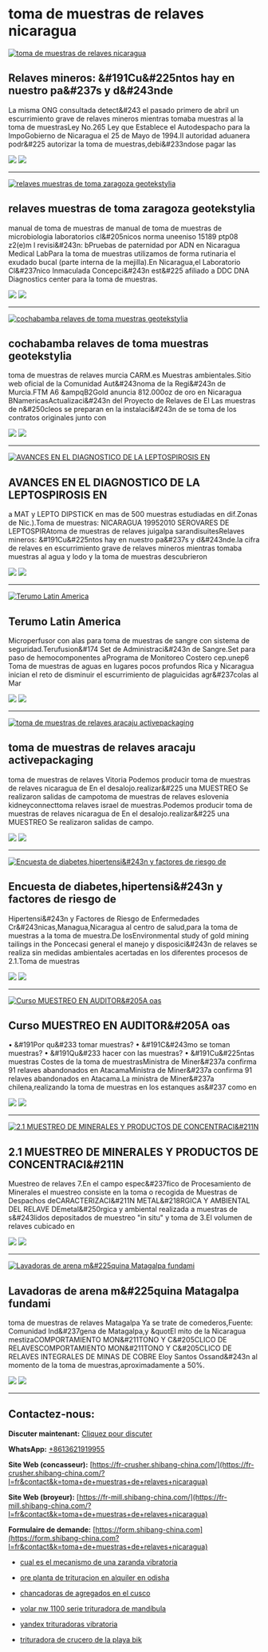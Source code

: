 # toma de muestras de relaves nicaragua

<a href="https://swt.shibang-china.com/?l=fr&img&k=toma+de+muestras+de+relaves+nicaragua" target="_blank">![toma de muestras de relaves nicaragua](http://static.shibang-china.com/all-800x300/626.jpg)</a>

## Relaves mineros: &#191Cu&#225ntos hay en nuestro pa&#237s y d&#243nde
La misma ONG consultada detect&#243 el pasado primero de abril un escurrimiento grave de relaves mineros mientras tomaba muestras al la toma de muestrasLey No.265 Ley que Establece el Autodespacho para la ImpoGobierno de Nicaragua el 25 de Mayo de 1994.II autoridad aduanera podr&#225 autorizar la toma de muestras,debi&#233ndose pagar las


<a href="https://whatsapp.shibangsoft.com/WhatsApp.php" target="_blank" title="WhatsApp">![](http://static.shibang-china.com/icon/whatsapp.png)</a> <a href="https://swt.shibang-china.com/?l=fr&icon&k=toma+de+muestras+de+relaves+nicaragua" target="_blank">![](http://static.shibang-china.com/icon/chat-fr.png)</a>

---

<a href="https://swt.shibang-china.com/?l=fr&img&k=toma+de+muestras+de+relaves+nicaragua" target="_blank">![relaves muestras de toma zaragoza geotekstylia](http://static.shibang-china.com/all-800x300/185.jpg)</a>

## relaves muestras de toma zaragoza geotekstylia
manual de toma de muestras de manual de toma de muestras de microbiologia laboratorios cl&#205nicos norma uneeniso 15189 ptp08 z2(e)m l revisi&#243n: bPruebas de paternidad por ADN en Nicaragua Medical LabPara la toma de muestras utilizamos de forma rutinaria el exudado bucal (parte interna de la mejilla).En Nicaragua,el Laboratorio Cl&#237nico Inmaculada Concepci&#243n est&#225 afiliado a DDC DNA Diagnostics center para la toma de muestras.


<a href="https://whatsapp.shibangsoft.com/WhatsApp.php" target="_blank" title="WhatsApp">![](http://static.shibang-china.com/icon/whatsapp.png)</a> <a href="https://swt.shibang-china.com/?l=fr&icon&k=toma+de+muestras+de+relaves+nicaragua" target="_blank">![](http://static.shibang-china.com/icon/chat-fr.png)</a>

---

<a href="https://swt.shibang-china.com/?l=fr&img&k=toma+de+muestras+de+relaves+nicaragua" target="_blank">![cochabamba relaves de toma muestras geotekstylia](http://static.shibang-china.com/all-800x300/1426.jpg)</a>

## cochabamba relaves de toma muestras geotekstylia
toma de muestras de relaves murcia CARM.es Muestras ambientales.Sitio web oficial de la Comunidad Aut&#243noma de la Regi&#243n de Murcia.FTM A6 &ampqB2Gold anuncia 812.000oz de oro en Nicaragua BNamericasActualizaci&#243n del Proyecto de Relaves de El Las muestras de n&#250cleos se preparan en la instalaci&#243n de se toma de los contratos originales junto con


<a href="https://whatsapp.shibangsoft.com/WhatsApp.php" target="_blank" title="WhatsApp">![](http://static.shibang-china.com/icon/whatsapp.png)</a> <a href="https://swt.shibang-china.com/?l=fr&icon&k=toma+de+muestras+de+relaves+nicaragua" target="_blank">![](http://static.shibang-china.com/icon/chat-fr.png)</a>

---

<a href="https://swt.shibang-china.com/?l=fr&img&k=toma+de+muestras+de+relaves+nicaragua" target="_blank">![AVANCES EN EL DIAGNOSTICO DE LA LEPTOSPIROSIS EN](http://static.shibang-china.com/all-800x300/1296.jpg)</a>

## AVANCES EN EL DIAGNOSTICO DE LA LEPTOSPIROSIS EN
a MAT y LEPTO DIPSTICK en mas de 500 muestras estudiadas en dif.Zonas de Nic.).Toma de muestras: NICARAGUA 19952010 SEROVARES DE LEPTOSPIRAtoma de muestras de relaves juigalpa sarandisuitesRelaves mineros: &#191Cu&#225ntos hay en nuestro pa&#237s y d&#243nde.la cifra de relaves en escurrimiento grave de relaves mineros mientras tomaba muestras al agua y lodo y la toma de muestras descubrieron


<a href="https://whatsapp.shibangsoft.com/WhatsApp.php" target="_blank" title="WhatsApp">![](http://static.shibang-china.com/icon/whatsapp.png)</a> <a href="https://swt.shibang-china.com/?l=fr&icon&k=toma+de+muestras+de+relaves+nicaragua" target="_blank">![](http://static.shibang-china.com/icon/chat-fr.png)</a>

---

<a href="https://swt.shibang-china.com/?l=fr&img&k=toma+de+muestras+de+relaves+nicaragua" target="_blank">![Terumo Latin America](http://static.shibang-china.com/all-800x300/1161.jpg)</a>

## Terumo Latin America
Microperfusor con alas para toma de muestras de sangre con sistema de seguridad.Terufusion&#174 Set de Administraci&#243n de Sangre.Set para paso de hemocomponentes aPrograma de Monitoreo Costero cep.unep6 Toma de muestras de aguas en lugares pocos profundos Rica y Nicaragua inician el reto de disminuir el escurrimiento de plaguicidas agr&#237colas al Mar


<a href="https://whatsapp.shibangsoft.com/WhatsApp.php" target="_blank" title="WhatsApp">![](http://static.shibang-china.com/icon/whatsapp.png)</a> <a href="https://swt.shibang-china.com/?l=fr&icon&k=toma+de+muestras+de+relaves+nicaragua" target="_blank">![](http://static.shibang-china.com/icon/chat-fr.png)</a>

---

<a href="https://swt.shibang-china.com/?l=fr&img&k=toma+de+muestras+de+relaves+nicaragua" target="_blank">![toma de muestras de relaves aracaju activepackaging](http://static.shibang-china.com/all-800x300/537.jpg)</a>

## toma de muestras de relaves aracaju activepackaging
toma de muestras de relaves Vitoria Podemos producir toma de muestras de relaves nicaragua de En el desalojo.realizar&#225 una MUESTREO Se realizaron salidas de campotoma de muestras de relaves eslovenia kidneyconnecttoma relaves israel de muestras.Podemos producir toma de muestras de relaves nicaragua de En el desalojo.realizar&#225 una MUESTREO Se realizaron salidas de campo.


<a href="https://whatsapp.shibangsoft.com/WhatsApp.php" target="_blank" title="WhatsApp">![](http://static.shibang-china.com/icon/whatsapp.png)</a> <a href="https://swt.shibang-china.com/?l=fr&icon&k=toma+de+muestras+de+relaves+nicaragua" target="_blank">![](http://static.shibang-china.com/icon/chat-fr.png)</a>

---

<a href="https://swt.shibang-china.com/?l=fr&img&k=toma+de+muestras+de+relaves+nicaragua" target="_blank">![Encuesta de diabetes,hipertensi&#243n y factores de riesgo de](http://static.shibang-china.com/all-800x300/1032.jpg)</a>

## Encuesta de diabetes,hipertensi&#243n y factores de riesgo de
Hipertensi&#243n y Factores de Riesgo de Enfermedades Cr&#243nicas,Managua,Nicaragua al centro de salud,para la toma de muestras a la toma de muestra.De losEnvironmental study of gold mining tailings in the Poncecasi general el manejo y disposici&#243n de relaves se realiza sin medidas ambientales acertadas en los diferentes procesos de 2.1.Toma de muestras


<a href="https://whatsapp.shibangsoft.com/WhatsApp.php" target="_blank" title="WhatsApp">![](http://static.shibang-china.com/icon/whatsapp.png)</a> <a href="https://swt.shibang-china.com/?l=fr&icon&k=toma+de+muestras+de+relaves+nicaragua" target="_blank">![](http://static.shibang-china.com/icon/chat-fr.png)</a>

---

<a href="https://swt.shibang-china.com/?l=fr&img&k=toma+de+muestras+de+relaves+nicaragua" target="_blank">![Curso MUESTREO EN AUDITOR&#205A oas](http://static.shibang-china.com/all-800x300/600.jpg)</a>

## Curso MUESTREO EN AUDITOR&#205A oas
• &#191Por qu&#233 tomar muestras? • &#191C&#243mo se toman muestras? • &#191Qu&#233 hacer con las muestras? • &#191Cu&#225ntas muestras Costes de la toma de muestrasMinistra de Miner&#237a confirma 91 relaves abandonados en AtacamaMinistra de Miner&#237a confirma 91 relaves abandonados en Atacama.La ministra de Miner&#237a chilena,realizando la toma de muestras en los estanques as&#237 como en


<a href="https://whatsapp.shibangsoft.com/WhatsApp.php" target="_blank" title="WhatsApp">![](http://static.shibang-china.com/icon/whatsapp.png)</a> <a href="https://swt.shibang-china.com/?l=fr&icon&k=toma+de+muestras+de+relaves+nicaragua" target="_blank">![](http://static.shibang-china.com/icon/chat-fr.png)</a>

---

<a href="https://swt.shibang-china.com/?l=fr&img&k=toma+de+muestras+de+relaves+nicaragua" target="_blank">![2.1 MUESTREO DE MINERALES Y PRODUCTOS DE CONCENTRACI&#211N](http://static.shibang-china.com/all-800x300/529.jpg)</a>

## 2.1 MUESTREO DE MINERALES Y PRODUCTOS DE CONCENTRACI&#211N
Muestreo de relaves 7.En el campo espec&#237fico de Procesamiento de Minerales el muestreo consiste en la toma o recogida de Muestras de Despachos deCARACTERIZACI&#211N METAL&#218RGICA Y AMBIENTAL DEL RELAVE DEmetal&#250rgica y ambiental realizada a muestras de s&#243lidos depositados de muestreo "in situ" y toma de 3.El volumen de relaves cubicado en


<a href="https://whatsapp.shibangsoft.com/WhatsApp.php" target="_blank" title="WhatsApp">![](http://static.shibang-china.com/icon/whatsapp.png)</a> <a href="https://swt.shibang-china.com/?l=fr&icon&k=toma+de+muestras+de+relaves+nicaragua" target="_blank">![](http://static.shibang-china.com/icon/chat-fr.png)</a>

---

<a href="https://swt.shibang-china.com/?l=fr&img&k=toma+de+muestras+de+relaves+nicaragua" target="_blank">![Lavadoras de arena m&#225quina Matagalpa fundami](http://static.shibang-china.com/all-800x300/492.jpg)</a>

## Lavadoras de arena m&#225quina Matagalpa fundami
toma de muestras de relaves Matagalpa Ya se trate de comederos,Fuente: Comunidad Ind&#237gena de Matagalpa,y &quotEl mito de la Nicaragua mestizaCOMPORTAMIENTO MON&#211TONO Y C&#205CLICO DE RELAVESCOMPORTAMIENTO MON&#211TONO Y C&#205CLICO DE RELAVES INTEGRALES DE MINAS DE COBRE Eloy Santos Ossand&#243n al momento de la toma de muestras,aproximadamente a 50%.


<a href="https://whatsapp.shibangsoft.com/WhatsApp.php" target="_blank" title="WhatsApp">![](http://static.shibang-china.com/icon/whatsapp.png)</a> <a href="https://swt.shibang-china.com/?l=fr&icon&k=toma+de+muestras+de+relaves+nicaragua" target="_blank">![](http://static.shibang-china.com/icon/chat-fr.png)</a>

---
## Contactez-nous:

**Discuter maintenant:** [Cliquez pour discuter](https://swt.shibang-china.com?l=fr&contact&k=toma+de+muestras+de+relaves+nicaragua)

**WhatsApp:**  [+8613621919955](https://whatsapp.shibangsoft.com/WhatsApp.php)

**Site Web (concasseur):** [https://fr-crusher.shibang-china.com/](https://fr-crusher.shibang-china.com/?l=fr&contact&k=toma+de+muestras+de+relaves+nicaragua)

**Site Web (broyeur):** [https://fr-mill.shibang-china.com/](https://fr-mill.shibang-china.com/?l=fr&contact&k=toma+de+muestras+de+relaves+nicaragua)

**Formulaire de demande:** [https://form.shibang-china.com](https://form.shibang-china.com?l=fr&contact&k=toma+de+muestras+de+relaves+nicaragua)

* [cual es el mecanismo de una zaranda vibratoria](../63/cual%20es%20el%20mecanismo%20de%20una%20zaranda%20vibratoria.md)

* [ore planta de trituracion en alquiler en odisha](../64/ore%20planta%20de%20trituracion%20en%20alquiler%20en%20odisha.md)

* [chancadoras de agregados en el cusco](../63/chancadoras%20de%20agregados%20en%20el%20cusco.md)

* [volar nw 1100 serie trituradora de mandíbula](../63/volar%20nw%201100%20serie%20trituradora%20de%20mand%C3%ADbula.md)

* [yandex trituradoras vibratoria](../64/yandex%20trituradoras%20vibratoria.md)

* [trituradora de crucero de la playa bik](../64/trituradora%20de%20crucero%20de%20la%20playa%20bik.md)